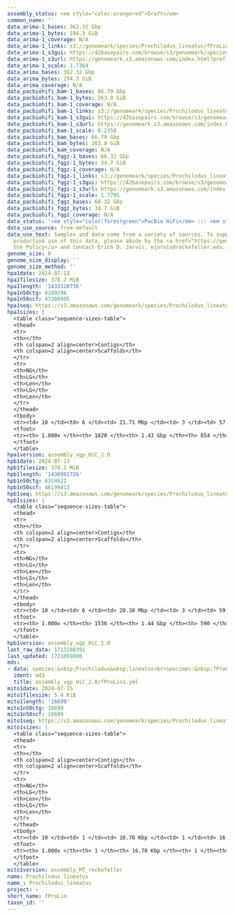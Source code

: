 ```yaml
---
assembly_status: <em style="color:orangered">Draft</em>
common_name: ''
data_arima-1_bases: 362.32 Gbp
data_arima-1_bytes: 194.3 GiB
data_arima-1_coverage: N/A
data_arima-1_links: s3://genomeark/species/Prochilodus_lineatus/fProLin1/genomic_data/arima/<br>
data_arima-1_s3gui: https://42basepairs.com/browse/s3/genomeark/species/Prochilodus_lineatus/fProLin1/genomic_data/arima/
data_arima-1_s3url: https://genomeark.s3.amazonaws.com/index.html?prefix=species/Prochilodus_lineatus/fProLin1/genomic_data/arima/
data_arima-1_scale: 1.7364
data_arima_bases: 362.32 Gbp
data_arima_bytes: 194.3 GiB
data_arima_coverage: N/A
data_pacbiohifi_bam-1_bases: 66.79 Gbp
data_pacbiohifi_bam-1_bytes: 263.8 GiB
data_pacbiohifi_bam-1_coverage: N/A
data_pacbiohifi_bam-1_links: s3://genomeark/species/Prochilodus_lineatus/fProLin1/genomic_data/pacbio_hifi/<br>
data_pacbiohifi_bam-1_s3gui: https://42basepairs.com/browse/s3/genomeark/species/Prochilodus_lineatus/fProLin1/genomic_data/pacbio_hifi/
data_pacbiohifi_bam-1_s3url: https://genomeark.s3.amazonaws.com/index.html?prefix=species/Prochilodus_lineatus/fProLin1/genomic_data/pacbio_hifi/
data_pacbiohifi_bam-1_scale: 0.2358
data_pacbiohifi_bam_bases: 66.79 Gbp
data_pacbiohifi_bam_bytes: 263.8 GiB
data_pacbiohifi_bam_coverage: N/A
data_pacbiohifi_fqgz-1_bases: 66.32 Gbp
data_pacbiohifi_fqgz-1_bytes: 34.7 GiB
data_pacbiohifi_fqgz-1_coverage: N/A
data_pacbiohifi_fqgz-1_links: s3://genomeark/species/Prochilodus_lineatus/fProLin1/genomic_data/pacbio_hifi/<br>
data_pacbiohifi_fqgz-1_s3gui: https://42basepairs.com/browse/s3/genomeark/species/Prochilodus_lineatus/fProLin1/genomic_data/pacbio_hifi/
data_pacbiohifi_fqgz-1_s3url: https://genomeark.s3.amazonaws.com/index.html?prefix=species/Prochilodus_lineatus/fProLin1/genomic_data/pacbio_hifi/
data_pacbiohifi_fqgz-1_scale: 1.7795
data_pacbiohifi_fqgz_bases: 66.32 Gbp
data_pacbiohifi_fqgz_bytes: 34.7 GiB
data_pacbiohifi_fqgz_coverage: N/A
data_status: '<em style="color:forestgreen">PacBio HiFi</em> ::: <em style="color:forestgreen">Arima</em>'
data_use_source: from-default
data_use_text: Samples and data come from a variety of sources. To support fair and
  productive use of this data, please abide by the <a href="https://genome10k.soe.ucsc.edu/data-use-policies/">Data
  Use Policy</a> and contact Erich D. Jarvis, ejarvis@rockefeller.edu, with any questions.
genome_size: 0
genome_size_display: ''
genome_size_method: ''
hpa1date: 2024-07-13
hpa1filesize: 378.2 MiB
hpa1length: '1433328736'
hpa1n50ctg: 6189296
hpa1n50scf: 47300995
hpa1seq: https://s3.amazonaws.com/genomeark/species/Prochilodus_lineatus/fProLin1/assembly_vgp_HiC_2.0/fProLin1.HiC.hap1.20240713.fasta.gz
hpa1sizes: |
  <table class="sequence-sizes-table">
  <thead>
  <tr>
  <th></th>
  <th colspan=2 align=center>Contigs</th>
  <th colspan=2 align=center>Scaffolds</th>
  </tr>
  <tr>
  <th>NG</th>
  <th>LG</th>
  <th>Len</th>
  <th>LG</th>
  <th>Len</th>
  </tr>
  </thead>
  <tbody>
  <tr><td> 10 </td><td> 6 </td><td> 21.71 Mbp </td><td> 3 </td><td> 57.34 Mbp </td></tr><tr><td> 20 </td><td> 14 </td><td> 15.35 Mbp </td><td> 5 </td><td> 52.80 Mbp </td></tr><tr><td> 30 </td><td> 25 </td><td> 11.89 Mbp </td><td> 8 </td><td> 49.58 Mbp </td></tr><tr><td> 40 </td><td> 39 </td><td> 8.82 Mbp </td><td> 11 </td><td> 48.85 Mbp </td></tr><tr style="background-color:#cccccc;"><td> 50 </td><td> 59 </td><td style="background-color:#88ff88;"> 6.19 Mbp </td><td> 14 </td><td style="background-color:#88ff88;"> 47.30 Mbp </td></tr><tr><td> 60 </td><td> 91 </td><td> 3.35 Mbp </td><td> 17 </td><td> 44.14 Mbp </td></tr><tr><td> 70 </td><td> 148 </td><td> 1.97 Mbp </td><td> 20 </td><td> 43.38 Mbp </td></tr><tr><td> 80 </td><td> 254 </td><td> 0.99 Mbp </td><td> 24 </td><td> 36.16 Mbp </td></tr><tr><td> 90 </td><td> 481 </td><td> 400.10 Kbp </td><td> 30 </td><td> 12.16 Mbp </td></tr><tr><td> 100 </td><td> 1820 </td><td> 11.93 Kbp </td><td> 854 </td><td> 11.93 Kbp </td></tr></tbody>
  <tfoot>
  <tr><th> 1.000x </th><th> 1820 </th><th> 1.43 Gbp </th><th> 854 </th><th> 1.43 Gbp </th></tr>
  </tfoot>
  </table>
hpa1version: assembly_vgp_HiC_2.0
hpb1date: 2024-07-13
hpb1filesize: 378.5 MiB
hpb1length: '1436992726'
hpb1n50ctg: 6324622
hpb1n50scf: 46199413
hpb1seq: https://s3.amazonaws.com/genomeark/species/Prochilodus_lineatus/fProLin1/assembly_vgp_HiC_2.0/fProLin1.HiC.hap2.20240713.fasta.gz
hpb1sizes: |
  <table class="sequence-sizes-table">
  <thead>
  <tr>
  <th></th>
  <th colspan=2 align=center>Contigs</th>
  <th colspan=2 align=center>Scaffolds</th>
  </tr>
  <tr>
  <th>NG</th>
  <th>LG</th>
  <th>Len</th>
  <th>LG</th>
  <th>Len</th>
  </tr>
  </thead>
  <tbody>
  <tr><td> 10 </td><td> 6 </td><td> 20.38 Mbp </td><td> 3 </td><td> 59.21 Mbp </td></tr><tr><td> 20 </td><td> 15 </td><td> 15.01 Mbp </td><td> 5 </td><td> 55.10 Mbp </td></tr><tr><td> 30 </td><td> 26 </td><td> 11.77 Mbp </td><td> 8 </td><td> 51.53 Mbp </td></tr><tr><td> 40 </td><td> 40 </td><td> 8.94 Mbp </td><td> 11 </td><td> 49.13 Mbp </td></tr><tr style="background-color:#cccccc;"><td> 50 </td><td> 59 </td><td style="background-color:#88ff88;"> 6.32 Mbp </td><td> 14 </td><td style="background-color:#88ff88;"> 46.20 Mbp </td></tr><tr><td> 60 </td><td> 91 </td><td> 3.34 Mbp </td><td> 17 </td><td> 43.95 Mbp </td></tr><tr><td> 70 </td><td> 149 </td><td> 1.93 Mbp </td><td> 20 </td><td> 42.59 Mbp </td></tr><tr><td> 80 </td><td> 253 </td><td> 1.05 Mbp </td><td> 24 </td><td> 36.19 Mbp </td></tr><tr><td> 90 </td><td> 466 </td><td> 441.82 Kbp </td><td> 30 </td><td> 9.58 Mbp </td></tr><tr><td> 100 </td><td> 1536 </td><td> 14.39 Kbp </td><td> 590 </td><td> 14.39 Kbp </td></tr></tbody>
  <tfoot>
  <tr><th> 1.000x </th><th> 1536 </th><th> 1.44 Gbp </th><th> 590 </th><th> 1.44 Gbp </th></tr>
  </tfoot>
  </table>
hpb1version: assembly_vgp_HiC_2.0
last_raw_data: 1713288391
last_updated: 1721069800
mds:
- data: species:&nbsp;Prochilodus&nbsp;lineatus<br>specimen:&nbsp;fProLin1<br>projects:&nbsp;<br>&nbsp;&nbsp;-&nbsp;vgp<br>assembled_by_group:&nbsp;Rockefeller<br>data_location:&nbsp;S3<br>release_to:&nbsp;S3<br>combine_for_curation:&nbsp;true<br>hap1:&nbsp;s3://genomeark/species/Prochilodus_lineatus/fProLin1/assembly_vgp_HiC_2.0/fProLin1.HiC.hap1.20240713.fasta.gz<br>hap2:&nbsp;s3://genomeark/species/Prochilodus_lineatus/fProLin1/assembly_vgp_HiC_2.0/fProLin1.HiC.hap2.20240713.fasta.gz<br>pretext_hap1:&nbsp;s3://genomeark/species/Prochilodus_lineatus/fProLin1/assembly_vgp_HiC_2.0/evaluation/hap1/pretext/fProLin1_hap1_s2.pretext<br>pretext_hap2:&nbsp;s3://genomeark/species/Prochilodus_lineatus/fProLin1/assembly_vgp_HiC_2.0/evaluation/hap2/pretext/fProLin1_hap2_s2.pretext<br>kmer_spectra_img:&nbsp;s3://genomeark/species/Prochilodus_lineatus/fProLin1/assembly_vgp_HiC_2.0/evaluation/merqury/hap1_purged/fProLin1_png/<br>mito:&nbsp;s3://genomeark/species/Prochilodus_lineatus/fProLin1/assembly_MT_rockefeller/fProLin1.MT.20240715.fasta.gz<br>pacbio_read_dir:&nbsp;s3://genomeark/species/Prochilodus_lineatus/fProLin1/genomic_data/pacbio_hifi/<br>pacbio_read_type:&nbsp;hifi<br>hic_read_dir:&nbsp;s3://genomeark/species/Prochilodus_lineatus/fProLin1/genomic_data/arima/<br>pipeline:&nbsp;<br>&nbsp;&nbsp;-&nbsp;hifiasm&nbsp;(0.19.8+galaxy0)<br>&nbsp;&nbsp;-&nbsp;yahs&nbsp;(1.2a.2+galaxy1)<br>notes:&nbsp;This&nbsp;was&nbsp;a&nbsp;Hifiasm-HiC&nbsp;assembly&nbsp;of&nbsp;fProLin1,&nbsp;resulting&nbsp;in&nbsp;two&nbsp;complete&nbsp;haplotypes.&nbsp;The&nbsp;HiC&nbsp;prep&nbsp;kit&nbsp;used&nbsp;was&nbsp;Arima,&nbsp;so&nbsp;the&nbsp;HiC&nbsp;reads&nbsp;require&nbsp;trimming&nbsp;5&nbsp;bp&nbsp;off&nbsp;the&nbsp;5'&nbsp;end.&nbsp;The&nbsp;assembly&nbsp;was&nbsp;performed&nbsp;on&nbsp;the&nbsp;Rockefeller&nbsp;University&nbsp;VGL&nbsp;instance.&nbsp;The&nbsp;merqury&nbsp;plots&nbsp;for&nbsp;the&nbsp;contigs&nbsp;indicate&nbsp;potential&nbsp;duplicates&nbsp;in&nbsp;both&nbsp;haplotypes,&nbsp;but&nbsp;I&nbsp;was&nbsp;unable&nbsp;to&nbsp;remove&nbsp;this&nbsp;signal&nbsp;with&nbsp;purge_dups&nbsp;even&nbsp;with&nbsp;custom&nbsp;cutoffs.&nbsp;<br>
  ident: md3
  title: assembly_vgp_HiC_2.0/fProLin1.yml
mito1date: 2024-07-15
mito1filesize: 5.4 KiB
mito1length: '16699'
mito1n50ctg: 16699
mito1n50scf: 16699
mito1seq: https://s3.amazonaws.com/genomeark/species/Prochilodus_lineatus/fProLin1/assembly_MT_rockefeller/fProLin1.MT.20240715.fasta.gz
mito1sizes: |
  <table class="sequence-sizes-table">
  <thead>
  <tr>
  <th></th>
  <th colspan=2 align=center>Contigs</th>
  <th colspan=2 align=center>Scaffolds</th>
  </tr>
  <tr>
  <th>NG</th>
  <th>LG</th>
  <th>Len</th>
  <th>LG</th>
  <th>Len</th>
  </tr>
  </thead>
  <tbody>
  <tr><td> 10 </td><td> 1 </td><td> 16.70 Kbp </td><td> 1 </td><td> 16.70 Kbp </td></tr><tr><td> 20 </td><td> 1 </td><td> 16.70 Kbp </td><td> 1 </td><td> 16.70 Kbp </td></tr><tr><td> 30 </td><td> 1 </td><td> 16.70 Kbp </td><td> 1 </td><td> 16.70 Kbp </td></tr><tr><td> 40 </td><td> 1 </td><td> 16.70 Kbp </td><td> 1 </td><td> 16.70 Kbp </td></tr><tr style="background-color:#cccccc;"><td> 50 </td><td> 1 </td><td style="background-color:#ff8888;"> 16.70 Kbp </td><td> 1 </td><td style="background-color:#ff8888;"> 16.70 Kbp </td></tr><tr><td> 60 </td><td> 1 </td><td> 16.70 Kbp </td><td> 1 </td><td> 16.70 Kbp </td></tr><tr><td> 70 </td><td> 1 </td><td> 16.70 Kbp </td><td> 1 </td><td> 16.70 Kbp </td></tr><tr><td> 80 </td><td> 1 </td><td> 16.70 Kbp </td><td> 1 </td><td> 16.70 Kbp </td></tr><tr><td> 90 </td><td> 1 </td><td> 16.70 Kbp </td><td> 1 </td><td> 16.70 Kbp </td></tr><tr><td> 100 </td><td> 1 </td><td> 16.70 Kbp </td><td> 1 </td><td> 16.70 Kbp </td></tr></tbody>
  <tfoot>
  <tr><th> 1.000x </th><th> 1 </th><th> 16.70 Kbp </th><th> 1 </th><th> 16.70 Kbp </th></tr>
  </tfoot>
  </table>
mito1version: assembly_MT_rockefeller
name: Prochilodus lineatus
name_: Prochilodus_lineatus
project: ~
short_name: fProLin
taxon_id: ''
---
```

